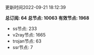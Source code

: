 更新时间2022-09-21 18:12:39

**总订阅: 64**
**总节点: 10063**
**有效节点: 1968**
- ss节点: 233
- v2ray节点: 1665
- trojan节点: 63
- ssr节点: 7
